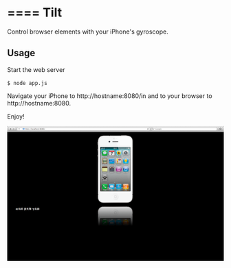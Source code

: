 ====
Tilt
====

Control browser elements with your iPhone's gyroscope.

Usage
-----

Start the web server

    $ node app.js

Navigate your iPhone to http://hostname:8080/in and to
your browser to http://hostname:8080.

Enjoy!

![Screenshot](/screenshot.png)
